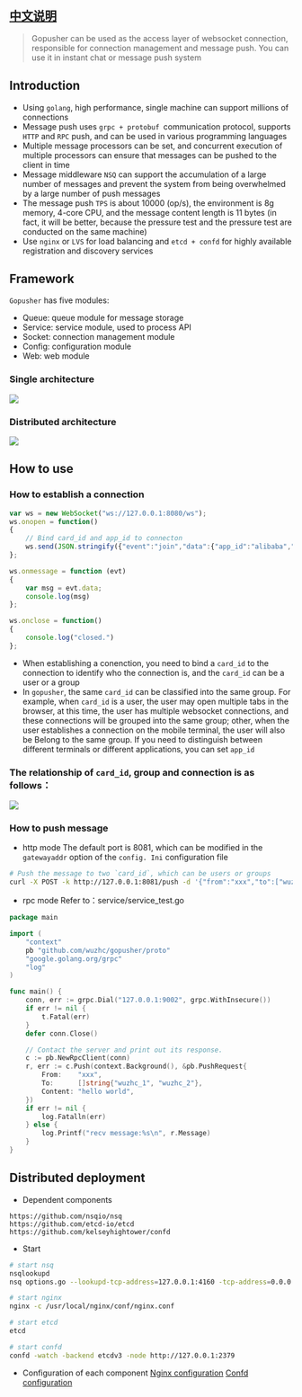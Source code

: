 ## [中文说明](https://github.com/wuzhc/gopuser/blob/master/README-zh.md)

> Gopusher can be used as the access layer of websocket connection, responsible for connection management and message push. You can use it in instant chat or message push system


## Introduction 
- Using `golang`, high performance, single machine can support millions of connections
- Message push uses `grpc + protobuf `communication protocol, supports `HTTP` and `RPC` push, and can be used in various programming languages
- Multiple message processors can be set, and concurrent execution of multiple processors can ensure that messages can be pushed to the client in time
- Message middleware `NSQ` can support the accumulation of a large number of messages and prevent the system from being overwhelmed by a large number of push messages
- The message push `TPS`  is about 10000 (op/s), the environment is 8g memory, 4-core CPU, and the message content length is 11 bytes (in fact, it will be better, because the pressure test and the pressure test are conducted on the same machine)
- Use `nginx` or `LVS` for load balancing and  `etcd + confd` for highly available registration and discovery services

## Framework
`Gopusher` has five modules:
- Queue: queue module for message storage
- Service: service module, used to process API
- Socket: connection management module
- Config: configuration module
- Web: web module

### Single  architecture
![](https://gitee.com/wuzhc123/zcnote/raw/master/images/project/gopusher_2.png)
### Distributed architecture
![](https://gitee.com/wuzhc123/zcnote/raw/master/images/project/gopusher.png)

## How to use
### How to establish a connection
```javascript
var ws = new WebSocket("ws://127.0.0.1:8080/ws");
ws.onopen = function()
{
	// Bind card_id and app_id to connecton
    ws.send(JSON.stringify({"event":"join","data":{"app_id":"alibaba","card_id":"mayun"}}));
};

ws.onmessage = function (evt) 
{ 
    var msg = evt.data;
    console.log(msg)
};

ws.onclose = function()
{ 
    console.log("closed.")
};
```
- When establishing a conenction, you need to bind a `card_id` to the connection to identify who the connection is, and the `card_id` can be a user or a group
- In `gopusher`, the same `card_id` can be classified into the same group. For example, when `card_id` is a user, the user may open multiple tabs in the browser, at this time, the user has multiple websocket connections, and these connections will be grouped into the same group; other, when the user establishes a connection on the mobile terminal, the user will also be Belong to the same group. If you need to distinguish between different terminals or different applications, you can set `app_id`
### The relationship of `card_id`, group and connection is as follows：
![](https://gitee.com/wuzhc123/zcnote/raw/master/images/project/gopusher_card_id.png)

### How to push message
- http mode
The default port is 8081, which can be modified in the `gatewayaddr` option of the `config. Ini` configuration file
```bash
# Push the message to two `card_id`, which can be users or groups
curl -X POST -k http://127.0.0.1:8081/push -d '{"from":"xxx","to":["wuzhc_1","wuzhc_2"], "content":"hellwo world"}'
```

- rpc mode
Refer to：service/service_test.go
```go
package main

import (
	"context"
	pb "github.com/wuzhc/gopusher/proto"
	"google.golang.org/grpc"
	"log"
)

func main() {
	conn, err := grpc.Dial("127.0.0.1:9002", grpc.WithInsecure())
	if err != nil {
		t.Fatal(err)
	}
	defer conn.Close()

	// Contact the server and print out its response.
	c := pb.NewRpcClient(conn)
	r, err := c.Push(context.Background(), &pb.PushRequest{
		From:    "xxx",
		To:      []string{"wuzhc_1", "wuzhc_2"},
		Content: "hello world",
	})
	if err != nil {
		log.Fatalln(err)
	} else {
		log.Printf("recv message:%s\n", r.Message)
	}
}
```

## Distributed deployment
- Dependent components
```
https://github.com/nsqio/nsq
https://github.com/etcd-io/etcd
https://github.com/kelseyhightower/confd
```
- Start
```bash
# start nsq
nsqlookupd 
nsq options.go --lookupd-tcp-address=127.0.0.1:4160 -tcp-address=0.0.0.0:4152 -http-address=0.0.0.0:4153

# start nginx
nginx -c /usr/local/nginx/conf/nginx.conf

# start etcd
etcd

# start confd
confd -watch -backend etcdv3 -node http://127.0.0.1:2379
```
- Configuration of each component
[Nginx configuration](https://github.com/wuzhc/zcnote/blob/master/%E9%A1%B9%E7%9B%AE/%E6%8E%A8%E9%80%81%E7%B3%BB%E7%BB%9F2.0/nginx%E9%85%8D%E7%BD%AE.md)
[Confd configuration](https://github.com/wuzhc/zcnote/blob/master/%E9%A1%B9%E7%9B%AE/%E6%8E%A8%E9%80%81%E7%B3%BB%E7%BB%9F2.0/confd%E9%85%8D%E7%BD%AE.md)










